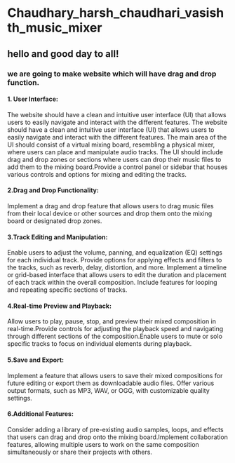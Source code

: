 # Chaudhary_harsh_chaudhari_vasishth_music_mixer
## hello and good day to all!
### we are going to make website which will have drag and drop function.
#### 1. User Interface:
The website should have a clean and intuitive user interface (UI) that allows users to easily navigate and interact with the different features.
The website should have a clean and intuitive user interface (UI) that allows users to easily navigate and interact with the different features. The main area of the UI should consist of a virtual mixing board, resembling a physical mixer, where users can place and manipulate audio tracks. The UI should include drag and drop zones or sections where users can drop their music files to add them to the mixing board.Provide a control panel or sidebar that houses various controls and options for mixing and editing the tracks.
#### 2.Drag and Drop Functionality:
Implement a drag and drop feature that allows users to drag music files from their local device or other sources and drop them onto the mixing board or designated drop zones.
#### 3.Track Editing and Manipulation:
Enable users to adjust the volume, panning, and equalization (EQ) settings for each individual track.
Provide options for applying effects and filters to the tracks, such as reverb, delay, distortion, and more.
 Implement a timeline or grid-based interface that allows users to edit the duration and placement of each track within the overall composition.
 Include features for looping and repeating specific sections of tracks.
#### 4.Real-time Preview and Playback:
Allow users to play, pause, stop, and preview their mixed composition in real-time.Provide controls for adjusting the playback speed and navigating through different sections of the composition.Enable users to mute or solo specific tracks to focus on individual elements during playback.
#### 5.Save and Export:
Implement a feature that allows users to save their mixed compositions for future editing or export them as downloadable audio files. Offer various output formats, such as MP3, WAV, or OGG, with customizable quality settings.
#### 6.Additional Features:
Consider adding a library of pre-existing audio samples, loops, and effects that users can drag and drop onto the mixing board.Implement collaboration features, allowing multiple users to work on the same composition simultaneously or share their projects with others.
